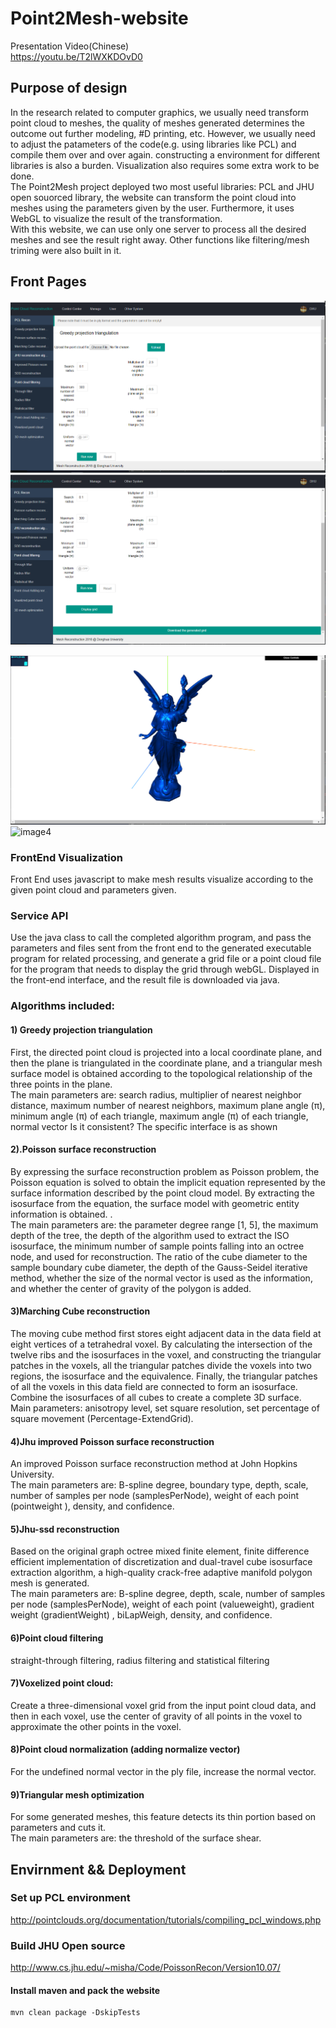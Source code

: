 # Point2Mesh-website
Presentation Video(Chinese)<br>
https://youtu.be/T2lWXKDOvD0


## Purpose of design
In the research related to computer graphics, we usually need transform point cloud to meshes, the quality of meshes generated determines the outcome out further modeling, #D printing, etc. However, we usually need to adjust the patameters of the code(e.g. using libraries like PCL) and compile them over and over again. constructing a environment for different libraries is also a burden. Visualization also requires some extra work to be done. <br>  The Point2Mesh project deployed two most useful libraries: PCL and JHU open souorced library, the website can transform the point cloud into meshes using the parameters given by the user. Furthermore, it uses WebGL to visualize the result of the transformation. <br>  With this website, we can use only one server to process all the desired meshes and see the result right away. Other functions like filtering/mesh triming were also built in it.

## Front Pages
![image1](https://github.com/lmy1108/Point2Mesh-website/blob/master/images/mesh2.PNG)
![image2](https://github.com/lmy1108/Point2Mesh-website/blob/master/images/mesh3.PNG)

![image3](https://github.com/lmy1108/Point2Mesh-website/blob/master/images/mesh4.PNG)
![image4](https://github.com/lmy1108/Point2Mesh-website/blob/master/images/test5.gif)

### FrontEnd Visualization
Front End uses javascript to make mesh results visualize according to the given point cloud and parameters given.

### Service API
Use the java class to call the completed algorithm program, and pass the parameters and files sent from the front end to the generated executable program for related processing, and generate a grid file or a point cloud file for the program that needs to display the grid through webGL. Displayed in the front-end interface, and the result file is downloaded via java.
### Algorithms included:
#### 1) Greedy projection triangulation
First, the directed point cloud is projected into a local coordinate plane, and then the plane is triangulated in the coordinate plane, and a triangular mesh surface model is obtained according to the topological relationship of the three points in the plane. <br>
The main parameters are: search radius, multiplier of nearest neighbor distance, maximum number of nearest neighbors, maximum plane angle (π), minimum angle (π) of each triangle, maximum angle (π) of each triangle, normal vector Is it consistent?
The specific interface is as shown

 
#### 2).Poisson surface reconstruction
By expressing the surface reconstruction problem as Poisson problem, the Poisson equation is solved to obtain the implicit equation represented by the surface information described by the point cloud model. By extracting the isosurface from the equation, the surface model with geometric entity information is obtained. . <br>
The main parameters are: the parameter degree range [1, 5], the maximum depth of the tree, the depth of the algorithm used to extract the ISO isosurface, the minimum number of sample points falling into an octree node, and used for reconstruction. The ratio of the cube diameter to the sample boundary cube diameter, the depth of the Gauss-Seidel iterative method, whether the size of the normal vector is used as the information, and whether the center of gravity of the polygon is added.


#### 3)Marching Cube reconstruction
The moving cube method first stores eight adjacent data in the data field at eight vertices of a tetrahedral voxel. By calculating the intersection of the twelve ribs and the isosurfaces in the voxel, and constructing the triangular patches in the voxels, all the triangular patches divide the voxels into two regions, the isosurface and the equivalence. Finally, the triangular patches of all the voxels in this data field are connected to form an isosurface. Combine the isosurfaces of all cubes to create a complete 3D surface. <br>
Main parameters: anisotropy level, set square resolution, set percentage of square movement (Percentage-ExtendGrid).


 
#### 4)Jhu improved Poisson surface reconstruction
An improved Poisson surface reconstruction method at John Hopkins University. <br>
The main parameters are: B-spline degree, boundary type, depth, scale, number of samples per node (samplesPerNode), weight of each point (pointweight ), density, and confidence.


#### 5)Jhu-ssd reconstruction
Based on the original graph octree mixed finite element, finite difference efficient implementation of discretization and dual-travel cube isosurface extraction algorithm, a high-quality crack-free adaptive manifold polygon mesh is generated. <br>
The main parameters are: B-spline degree, depth, scale, number of samples per node (samplesPerNode), weight of each point (valueweight), gradient weight (gradientWeight) , biLapWeigh, density, and confidence.





#### 6)Point cloud filtering
straight-through filtering, radius filtering and statistical filtering
#### 7)Voxelized point cloud:
Create a three-dimensional voxel grid from the input point cloud data, and then in each voxel, use the center of gravity of all points in the voxel to approximate the other points in the voxel.

#### 8)Point cloud normalization (adding normalize vector)
For the undefined normal vector in the ply file, increase the normal vector.


#### 9)Triangular mesh optimization
For some generated meshes, this feature detects its thin portion based on parameters and cuts it. <br>
The main parameters are: the threshold of the surface shear.

## Envirnment && Deployment
### Set up PCL environment
http://pointclouds.org/documentation/tutorials/compiling_pcl_windows.php

### Build JHU Open source 
http://www.cs.jhu.edu/~misha/Code/PoissonRecon/Version10.07/


#### Install maven and pack the website
```
mvn clean package -DskipTests
```
